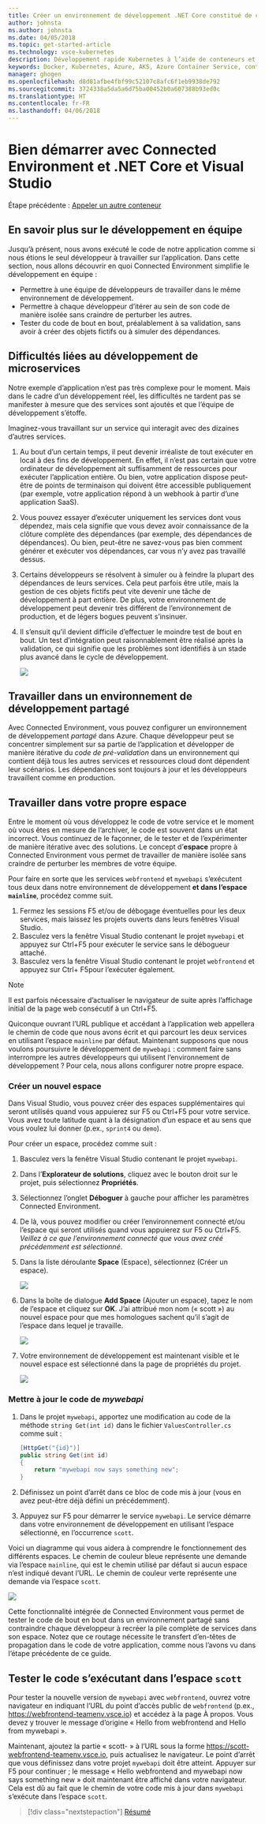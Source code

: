 ```yaml
---
title: Créer un environnement de développement .NET Core constitué de conteneurs en utilisant Kubernetes dans le cloud avec Visual Studio - Étape 6 - Découvrir le développement en équipe | Microsoft Docs
author: johnsta
ms.author: johnsta
ms.date: 04/05/2018
ms.topic: get-started-article
ms.technology: vsce-kubernetes
description: Développement rapide Kubernetes à l’aide de conteneurs et de microservices sur Azure
keywords: Docker, Kubernetes, Azure, AKS, Azure Container Service, conteneurs
manager: ghogen
ms.openlocfilehash: d8d81afbe4fbf99c52107c8afc6f1eb9938de792
ms.sourcegitcommit: 3724338a5da5a6d75ba00452b0a607388b93ed0c
ms.translationtype: HT
ms.contentlocale: fr-FR
ms.lasthandoff: 04/06/2018
---
```

# <a name="get-started-on-connected-environment-with-net-core-and-visual-studio"></a>Bien démarrer avec Connected Environment et .NET Core et Visual Studio

Étape précédente : [Appeler un autre conteneur](get-started-netcore-visualstudio-05.md)

## <a name="learn-about-team-development"></a>En savoir plus sur le développement en équipe

Jusqu’à présent, nous avons exécuté le code de notre application comme si nous étions le seul développeur à travailler sur l’application. Dans cette section, nous allons découvrir en quoi Connected Environment simplifie le développement en équipe :
* Permettre à une équipe de développeurs de travailler dans le même environnement de développement.
* Permettre à chaque développeur d’itérer au sein de son code de manière isolée sans craindre de perturber les autres.
* Tester du code de bout en bout, préalablement à sa validation, sans avoir à créer des objets fictifs ou à simuler des dépendances.

## <a name="challenges-with-developing-microservices"></a>Difficultés liées au développement de microservices
Notre exemple d’application n’est pas très complexe pour le moment. Mais dans le cadre d’un développement réel, les difficultés ne tardent pas se manifester à mesure que des services sont ajoutés et que l’équipe de développement s’étoffe.

Imaginez-vous travaillant sur un service qui interagit avec des dizaines d’autres services.

1. Au bout d’un certain temps, il peut devenir irréaliste de tout exécuter en local à des fins de développement. En effet, il n’est pas certain que votre ordinateur de développement ait suffisamment de ressources pour exécuter l’application entière. Ou bien, votre application dispose peut-être de points de terminaison qui doivent être accessible publiquement (par exemple, votre application répond à un webhook à partir d’une application SaaS).
1. Vous pouvez essayer d’exécuter uniquement les services dont vous dépendez, mais cela signifie que vous devez avoir connaissance de la clôture complète des dépendances (par exemple, des dépendances de dépendances). Ou bien, peut-être ne savez-vous pas bien comment générer et exécuter vos dépendances, car vous n’y avez pas travaillé dessus.
1. Certains développeurs se résolvent à simuler ou à feindre la plupart des dépendances de leurs services. Cela peut parfois être utile, mais la gestion de ces objets fictifs peut vite devenir une tâche de développement à part entière. De plus, votre environnement de développement peut devenir très différent de l’environnement de production, et de légers bogues peuvent s’insinuer.
1. Il s’ensuit qu’il devient difficile d’effectuer le moindre test de bout en bout. Un test d’intégration peut raisonnablement être réalisé après la validation, ce qui signifie que les problèmes sont identifiés à un stade plus avancé dans le cycle de développement.

    ![](media/microservices-challenges.png)

## <a name="work-in-a-shared-development-environment"></a>Travailler dans un environnement de développement partagé
Avec Connected Environment, vous pouvez configurer un environnement de développement *partagé* dans Azure. Chaque développeur peut se concentrer simplement sur sa partie de l’application et développer de manière itérative du *code de pré-validation* dans un environnement qui contient déjà tous les autres services et ressources cloud dont dépendent leur scénarios. Les dépendances sont toujours à jour et les développeurs travaillent comme en production.

## <a name="work-in-your-own-space"></a>Travailler dans votre propre espace
Entre le moment où vous développez le code de votre service et le moment où vous êtes en mesure de l’archiver, le code est souvent dans un état incorrect. Vous continuez de le façonner, de le tester et de l’expérimenter de manière itérative avec des solutions. Le concept d’**espace** propre à Connected Environment vous permet de travailler de manière isolée sans craindre de perturber les membres de votre équipe.

Pour faire en sorte que les services `webfrontend` et `mywebapi` s’exécutent tous deux dans notre environnement de développement **et dans l’espace `mainline`**, procédez comme suit.
1. Fermez les sessions F5 et/ou de débogage éventuelles pour les deux services, mais laissez les projets ouverts dans leurs fenêtres Visual Studio.
2. Basculez vers la fenêtre Visual Studio contenant le projet `mywebapi` et appuyez sur Ctrl+F5 pour exécuter le service sans le débogueur attaché.
3. Basculez vers la fenêtre Visual Studio contenant le projet `webfrontend` et appuyez sur Ctrl+ F5pour l’exécuter également.

> [!Note]
Il est parfois nécessaire d’actualiser le navigateur de suite après l’affichage initial de la page web consécutif à un Ctrl+F5.

Quiconque ouvrant l’URL publique et accédant à l’application web appellera le chemin de code que nous avons écrit et qui parcourt les deux services en utilisant l’espace `mainline` par défaut. Maintenant supposons que nous voulons poursuivre le développement de `mywebapi` : comment faire sans interrompre les autres développeurs qui utilisent l’environnement de développement ? Pour cela, nous allons configurer notre propre espace.

### <a name="create-a-new-space"></a>Créer un nouvel espace
Dans Visual Studio, vous pouvez créer des espaces supplémentaires qui seront utilisés quand vous appuierez sur F5 ou Ctrl+F5 pour votre service. Vous avez toute latitude quant à la désignation d’un espace et au sens que vous voulez lui donner (p.ex.,  `sprint4` ou `demo`).

Pour créer un espace, procédez comme suit :
1. Basculez vers la fenêtre Visual Studio contenant le projet `mywebapi`.
2. Dans l’**Explorateur de solutions**, cliquez avec le bouton droit sur le projet, puis sélectionnez **Propriétés**.
3. Sélectionnez l’onglet **Déboguer** à gauche pour afficher les paramètres Connected Environment.
4. De là, vous pouvez modifier ou créer l’environnement connecté et/ou l’espace qui seront utilisés quand vous appuierez sur F5 ou Ctrl+F5. *Veillez à ce que l’environnement connecté que vous avez créé précédemment est sélectionné*.
5. Dans la liste déroulante **Space** (Espace), sélectionnez **<Create New Space...>** (Créer un espace).

    ![](images/Settings.png)

6. Dans la boîte de dialogue **Add Space** (Ajouter un espace), tapez le nom de l’espace et cliquez sur **OK**. J’ai attribué mon nom (« scott ») au nouvel espace pour que mes homologues sachent qu’il s’agit de l’espace dans lequel je travaille.

    ![](images/AddSpace.png)

7. Votre environnement de développement est maintenant visible et le nouvel espace est sélectionné dans la page de propriétés du projet.

    ![](images/Settings2.png)

### <a name="update-code-for-mywebapi"></a>Mettre à jour le code de *mywebapi*

1. Dans le projet `mywebapi`, apportez une modification au code de la méthode `string Get(int id)` dans le fichier `ValuesController.cs` comme suit :
 
    ```csharp
    [HttpGet("{id}")]
    public string Get(int id)
    {
        return "mywebapi now says something new";
    }
    ```

2. Définissez un point d’arrêt dans ce bloc de code mis à jour (vous en avez peut-être déjà défini un précédemment).
3. Appuyez sur F5 pour démarrer le service `mywebapi`. Le service démarre dans votre environnement de développement en utilisant l’espace sélectionné, en l’occurrence `scott`.

Voici un diagramme qui vous aidera à comprendre le fonctionnement des différents espaces. Le chemin de couleur bleue représente une demande via l’espace `mainline`, qui est le chemin utilisé par défaut si aucun espace n’est indiqué devant l’URL. Le chemin de couleur verte représente une demande via l’espace `scott`.

![](media/Space-Routing.png)

Cette fonctionnalité intégrée de Connected Environment vous permet de tester le code de bout en bout dans un environnement partagé sans contraindre chaque développeur à recréer la pile complète de services dans son espace. Notez que ce routage nécessite le transfert d’en-têtes de propagation dans le code de votre application, comme nous l’avons vu dans l’étape précédente de ce guide.

## <a name="test-code-running-in-the-scott-space"></a>Tester le code s’exécutant dans l’espace `scott`
Pour tester la nouvelle version de `mywebapi` avec `webfrontend`, ouvrez votre navigateur en indiquant l’URL du point d’accès public de `webfrontend` (p.ex.,  https://webfrontend-teamenv.vsce.io) et accédez à la page À propos. Vous devez y trouver le message d’origine « Hello from webfrontend and Hello from mywebapi ».

Maintenant, ajoutez la partie « scott- » à l’URL sous la forme https://scott-webfrontend-teamenv.vsce.io, puis actualisez le navigateur. Le point d’arrêt que vous définissez dans votre projet `mywebapi` doit être atteint. Appuyer sur F5 pour continuer ; le message « Hello webfrontend and mywebapi now says something new » doit maintenant être affiché dans votre navigateur. Cela est dû au fait que le chemin de votre code mis à jour dans `mywebapi` s’exécute dans l’espace `scott`.

> [!div class="nextstepaction"]
> [Résumé](get-started-netcore-visualstudio-07.md)